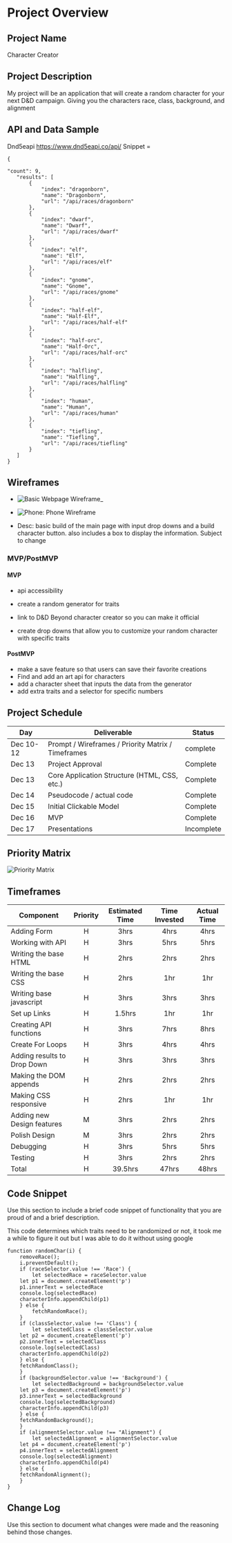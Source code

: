 # Project Overview

## Project Name

Character Creator


## Project Description

My project will be an application that will create a random character for your next D&D campaign. Giving you the characters race, class, background, and alignment 

## API and Data Sample

Dnd5eapi https://www.dnd5eapi.co/api/      Snippet = 
 ```
 {
 
 "count": 9,
    "results": [
        {
            "index": "dragonborn",
            "name": "Dragonborn",
            "url": "/api/races/dragonborn"
        },
        {
            "index": "dwarf",
            "name": "Dwarf",
            "url": "/api/races/dwarf"
        },
        {
            "index": "elf",
            "name": "Elf",
            "url": "/api/races/elf"
        },
        {
            "index": "gnome",
            "name": "Gnome",
            "url": "/api/races/gnome"
        },
        {
            "index": "half-elf",
            "name": "Half-Elf",
            "url": "/api/races/half-elf"
        },
        {
            "index": "half-orc",
            "name": "Half-Orc",
            "url": "/api/races/half-orc"
        },
        {
            "index": "halfling",
            "name": "Halfling",
            "url": "/api/races/halfling"
        },
        {
            "index": "human",
            "name": "Human",
            "url": "/api/races/human"
        },
        {
            "index": "tiefling",
            "name": "Tiefling",
            "url": "/api/races/tiefling"
        }
    ]
}
```

## Wireframes



- ![Basic Webpage Wireframe](https://raw.githubusercontent.com/Jacobdye99/placeholder-p1/main/assets/Project%201.png)_
-  ![Phone: Phone Wireframe](https://raw.githubusercontent.com/Jacobdye99/Character-Creator/main/assets/Project%201%20-%20Phone%20X%20(1).png)    
   
-  Desc: basic build of the main page with input drop downs and a build character button. also includes a box to display the information. Subject to change

### MVP/PostMVP

  

#### MVP 


- api accessibility 

- create a random generator for traits

- link to D&D Beyond character creator so you can make it official

- create drop downs that allow you to customize your random character with specific traits

#### PostMVP  


- make a save feature so that users can save their favorite creations
- Find and add an art api for characters
- add a character sheet that inputs the data from the generator
- add extra traits and a selector for specific numbers

## Project Schedule



|  Day | Deliverable | Status
|---|---| ---|
|Dec 10-12| Prompt / Wireframes / Priority Matrix / Timeframes | complete
|Dec 13| Project Approval | Complete
|Dec 13| Core Application Structure (HTML, CSS, etc.) | Complete
|Dec 14| Pseudocode / actual code | Complete
|Dec 15| Initial Clickable Model  | Complete
|Dec 16| MVP | Complete
|Dec 17| Presentations | Incomplete

## Priority Matrix



![Priority Matrix](https://raw.githubusercontent.com/Jacobdye99/placeholder-p1/main/assets/20211213072744.jpg) 

## Timeframes



| Component | Priority | Estimated Time | Time Invested | Actual Time |
| --- | :---: |  :---: | :---: | :---: |
| Adding Form | H | 3hrs | 4hrs | 4hrs | 
| Working with API | H | 3hrs| 5hrs | 5hrs |
| Writing the base HTML | H | 2hrs |   2hrs  |   2hrs  | 
| Writing the base CSS | H | 2hrs |   1hr   |  1hr   |
| Writing base javascript| H | 3hrs |   3hrs |   3hrs   | 
| Set up Links | H | 1.5hrs | 1hr | 1hr |
| Creating API functions | H | 3hrs |  7hrs   |   8hrs   |
| Create For Loops | H | 3hrs | 4hrs | 4hrs | 
| Adding results to Drop Down | H | 3hrs | 3hrs | 3hrs |
| Making the DOM appends | H | 2hrs | 2hrs  |  2hrs   | 
| Making CSS responsive | H | 2hrs |  1hr   |    1hr    |
| Adding new Design features | M | 3hrs |  2hrs  |  2hrs  |
| Polish Design | M | 3hrs |  2hrs  |  2hrs  |
| Debugging | H | 3hrs | 5hrs | 5hrs | 
| Testing | H | 3hrs | 2hrs | 2hrs |
| Total | H | 39.5hrs| 47hrs | 48hrs |

## Code Snippet

Use this section to include a brief code snippet of functionality that you are proud of and a brief description.  

This code determines which traits need to be randomized or not, it took me a while to figure it out but I was able to do it without using google 





```
function randomChar(i) {
    removeRace();
    i.preventDefault();
    if (raceSelector.value !== 'Race') {
        let selectedRace = raceSelector.value
    let p1 = document.createElement('p')
    p1.innerText = selectedRace
    console.log(selectedRace)
    characterInfo.appendChild(p1)
    } else {
        fetchRandomRace();
    }
    if (classSelector.value !== 'Class') {
        let selectedClass = classSelector.value
    let p2 = document.createElement('p')
    p2.innerText = selectedClass
    console.log(selectedClass)
    characterInfo.appendChild(p2)
    } else {
    fetchRandomClass();
    }
    if (backgroundSelector.value !== 'Background') {
        let selectedBackground = backgroundSelector.value
    let p3 = document.createElement('p')
    p3.innerText = selectedBackground
    console.log(selectedBackground)
    characterInfo.appendChild(p3)
    } else {
    fetchRandomBackground();
    }
    if (alignmentSelector.value !== "Alignment") {
        let selectedAlignment = alignmentSelector.value
    let p4 = document.createElement('p')
    p4.innerText = selectedAlignment
    console.log(selectedAlignment)
    characterInfo.appendChild(p4)
    } else {
    fetchRandomAlignment();
    }
}
```

## Change Log
 Use this section to document what changes were made and the reasoning behind those changes.
